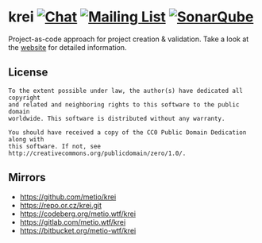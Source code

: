 # krei [![Chat](https://img.shields.io/badge/matrix-%23krei:matrix.org-brightgreen.svg?style=social&label=Matrix)](https://riot.im/app/#/room/#krei:matrix.org) [![Mailing List](https://img.shields.io/badge/email-krei%40metio.groups.io%20-brightgreen.svg?style=social&label=Mail)](https://metio.groups.io/g/krei/topics) [![SonarQube](https://sonarcloud.io/api/project_badges/measure?project=metio_krei&metric=alert_status)](https://sonarcloud.io/dashboard?id=metio_krei)

Project-as-code approach for project creation & validation. Take a look at the [website](https://krei.projects.metio.wtf) for detailed information.

## License

```
To the extent possible under law, the author(s) have dedicated all copyright
and related and neighboring rights to this software to the public domain
worldwide. This software is distributed without any warranty.

You should have received a copy of the CC0 Public Domain Dedication along with
this software. If not, see http://creativecommons.org/publicdomain/zero/1.0/.
```

## Mirrors

- https://github.com/metio/krei
- https://repo.or.cz/krei.git
- https://codeberg.org/metio.wtf/krei
- https://gitlab.com/metio.wtf/krei
- https://bitbucket.org/metio-wtf/krei
